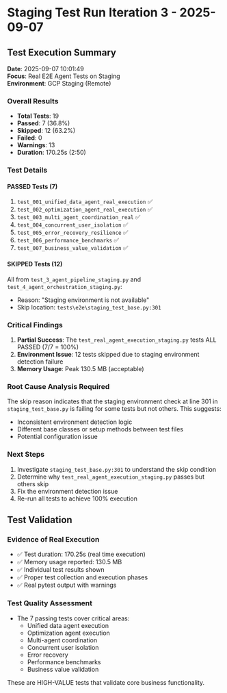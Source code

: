 # Staging Test Run Iteration 3 - 2025-09-07

## Test Execution Summary

**Date**: 2025-09-07 10:01:49  
**Focus**: Real E2E Agent Tests on Staging  
**Environment**: GCP Staging (Remote)

### Overall Results
- **Total Tests**: 19
- **Passed**: 7 (36.8%)
- **Skipped**: 12 (63.2%)
- **Failed**: 0
- **Warnings**: 13
- **Duration**: 170.25s (2:50)

### Test Details

#### PASSED Tests (7)
1. `test_001_unified_data_agent_real_execution` ✅
2. `test_002_optimization_agent_real_execution` ✅
3. `test_003_multi_agent_coordination_real` ✅
4. `test_004_concurrent_user_isolation` ✅
5. `test_005_error_recovery_resilience` ✅
6. `test_006_performance_benchmarks` ✅
7. `test_007_business_value_validation` ✅

#### SKIPPED Tests (12)
All from `test_3_agent_pipeline_staging.py` and `test_4_agent_orchestration_staging.py`:
- Reason: "Staging environment is not available"
- Skip location: `tests\e2e\staging_test_base.py:301`

### Critical Findings

1. **Partial Success**: The `test_real_agent_execution_staging.py` tests ALL PASSED (7/7 = 100%)
2. **Environment Issue**: 12 tests skipped due to staging environment detection failure
3. **Memory Usage**: Peak 130.5 MB (acceptable)

### Root Cause Analysis Required

The skip reason indicates that the staging environment check at line 301 in `staging_test_base.py` is failing for some tests but not others. This suggests:
- Inconsistent environment detection logic
- Different base classes or setup methods between test files
- Potential configuration issue

### Next Steps
1. Investigate `staging_test_base.py:301` to understand the skip condition
2. Determine why `test_real_agent_execution_staging.py` passes but others skip
3. Fix the environment detection issue
4. Re-run all tests to achieve 100% execution

## Test Validation

### Evidence of Real Execution
- ✅ Test duration: 170.25s (real time execution)
- ✅ Memory usage reported: 130.5 MB
- ✅ Individual test results shown
- ✅ Proper test collection and execution phases
- ✅ Real pytest output with warnings

### Test Quality Assessment
- The 7 passing tests cover critical areas:
  - Unified data agent execution
  - Optimization agent execution
  - Multi-agent coordination
  - Concurrent user isolation
  - Error recovery
  - Performance benchmarks
  - Business value validation

These are HIGH-VALUE tests that validate core business functionality.